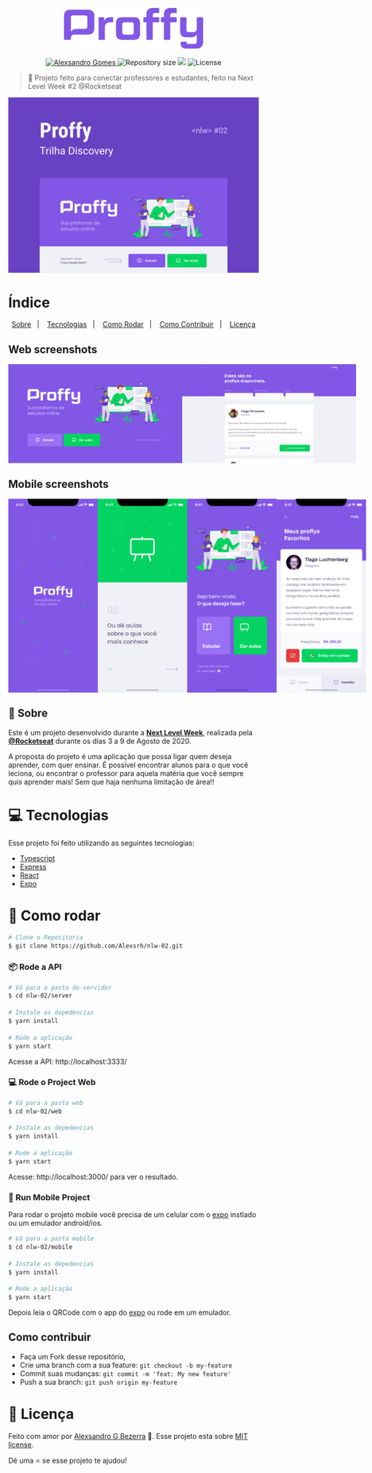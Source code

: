 <p align="center">
   <img src="./.github/assets/logo.png" alt="Proffy" width="280"/>
</p>

<p align="center">
  <a href="https://www.linkedin.com/in/alexsandrobezerra/">
    <img src="https://img.shields.io/badge/-Alexsandro%20G-8257E5?style=flat&logo=Linkedin&logoColor=white%22" alt="Alexsandro Gomes">
  </a>
  <img alt="Repository size" src="https://img.shields.io/github/repo-size/alexsrh/nlw-02?color=774DD6">
  <img src="https://img.shields.io/badge/Proffy-NLW 2.0-8257E5?logo=data:image/png;base64,iVBORw0KGgoAAAANSUhEUgAAABAAAAAQCAMAAAAoLQ9TAAAALVBMVEVHcExxWsF0XMJzXMJxWcFsUsD///9jRrzY0u6Xh9Gsn9n39fyMecy0qd2bjNJWBT0WAAAABHRSTlMA2Do606wF2QAAAGlJREFUGJVdj1cWwCAIBLEsRU3uf9xobDH8+GZwUYi8i6ucJwrxKE+7D0G9Q4vlYqtmCSjndr4CgCgzlyFgfKfKCVO0LrPKjmiqMxGXkJwNnXskqWG+1oSM+BSwD8f29YLNjvx/OQrn+g99oQSoNmt3PgAAAABJRU5ErkJggg==">
  <img alt="License" src="https://img.shields.io/badge/license-MIT-8257E5">
</p>

> :rocket: Projeto feito para conectar professores e estudantes, feito na Next Level Week #2 @Rocketseat

<p align="center">
   <img src="./.github/assets/capa.png" alt="Proffy" width="580"/>
</p>

# Índice
<p align="center">
  <a href="#sobre">Sobre</a>&nbsp;&nbsp;&nbsp;|&nbsp;&nbsp;&nbsp;
  <a href="#tecnologias">Tecnologias</a>&nbsp;&nbsp;&nbsp;|&nbsp;&nbsp;&nbsp;
  <a href="#como-rodar">Como Rodar</a>&nbsp;&nbsp;&nbsp;|&nbsp;&nbsp;&nbsp;
  <a href="#como-contribuir">Como Contribuir</a>&nbsp;&nbsp;&nbsp;|&nbsp;&nbsp;&nbsp;
  <a href="#licenca">Licença</a>
</p>

## Web screenshots
<div style="display: flex; flex-direction: 'row'; align-items: 'center';">
   <img src="./.github/assets/web-landing.png" width="350px">
   <img src="./.github/assets/web-list.png" width="350px">
</div>

## Mobile screenshots
<div style="display: flex; flex-direction: 'row';">
   <img src="./.github/assets/mobile-splash.png" width="180">
   <img src="./.github/assets/mobile-onboarding.png" width="180">
   <img src="./.github/assets/mobile-home.png" width="180">
   <img src="./.github/assets/mobile-favoritos.png" width="180">
</div>

<p id="sobre"></p>

## 📖 Sobre

Este é um projeto desenvolvido durante a **[Next Level Week](https://nextlevelweek.com/)**, realizada pela **[@Rocketseat](https://github.com/Rocketseat)** durante os dias 3 a 9 de Agosto de 2020.

A proposta do projeto é uma aplicação que possa ligar quem deseja aprender, com quer ensinar. É possível encontrar alunos para o que você leciona, ou encontrar o professor para aquela matéria que você sempre quis aprender mais! Sem que haja nenhuma limitação de área!!

<p id="tecnologias"></p>

# :computer: Tecnologias
Esse projeto foi feito utilizando as seguintes tecnologias:

* [Typescript](https://www.typescriptlang.org/)
* [Express](https://expressjs.com/)
* [React](https://reactjs.org/)
* [Expo](https://expo.io/)

<p id="como-rodar"></p>

# :construction_worker: Como rodar
```bash
# Clone o Repositoria
$ git clone https://github.com/Alexsrh/nlw-02.git
```
### 📦 Rode a API

```bash
# Vá para a pasta do servidor
$ cd nlw-02/server

# Instale as depedencias
$ yarn install

# Rode a aplicação
$ yarn start
```
Acesse a API: http://localhost:3333/

### 💻 Rode o Project Web

```bash
# Vá para a pasta web
$ cd nlw-02/web

# Instale as depedencias
$ yarn install

# Rode a aplicação
$ yarn start
```
Acesse: http://localhost:3000/ para ver o resultado.

### 📱 Run Mobile Project
Para rodar o projeto mobile você precisa de um celular com o [expo](https://play.google.com/store/apps/details?id=host.exp.exponent) instlado ou um emulador android/ios.

```bash
# Vá para a pasta mobile
$ cd nlw-02/mobile

# Instale as depedencias
$ yarn install

# Rode a aplicação
$ yarn start
```
Depois leia o QRCode com o app do [expo](https://play.google.com/store/apps/details?id=host.exp.exponent) ou rode em um emulador.

<p id="como-contribuir"></p>

## Como contribuir

- Faça um Fork desse repositório,
- Crie uma branch com a sua feature: `git checkout -b my-feature`
- Commit suas mudanças: `git commit -m 'feat: My new feature'`
- Push a sua branch: `git push origin my-feature`

<p id="licenca"></p>

# :closed_book: Licença

Feito com amor por [Alexsandro G Bezerra](https://github.com/Alexsrh) 🚀.
Esse projeto esta sobre [MIT license](./LICENSE).


Dê uma ⭐️ se esse projeto te ajudou!
